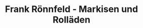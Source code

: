 ---
title: "Frank Rönnfeld - Markisen und Rolläden"
url: /quickborn/frank-roennfeld-markisen-und-rollaeden/
shop: Baustoffe
---